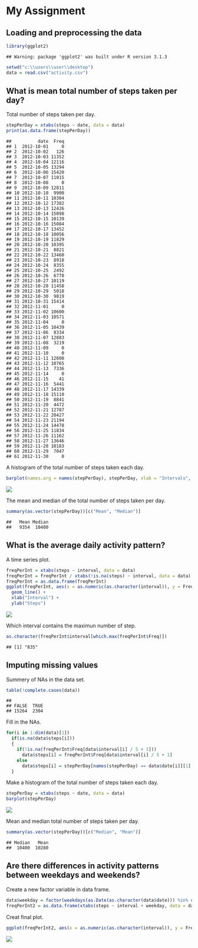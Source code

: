 # My Assignment

## Loading and preprocessing the data


```r
library(ggplot2)
```

```
## Warning: package 'ggplot2' was built under R version 3.1.3
```

```r
setwd("c:\\users\\user\\desktop")
data = read.csv("activity.csv")
```

## What is mean total number of steps taken per day?

Total number of steps taken per day.


```r
stepPerDay = xtabs(steps ~ date, data = data)
print(as.data.frame(stepPerDay))
```

```
##          date  Freq
## 1  2012-10-01     0
## 2  2012-10-02   126
## 3  2012-10-03 11352
## 4  2012-10-04 12116
## 5  2012-10-05 13294
## 6  2012-10-06 15420
## 7  2012-10-07 11015
## 8  2012-10-08     0
## 9  2012-10-09 12811
## 10 2012-10-10  9900
## 11 2012-10-11 10304
## 12 2012-10-12 17382
## 13 2012-10-13 12426
## 14 2012-10-14 15098
## 15 2012-10-15 10139
## 16 2012-10-16 15084
## 17 2012-10-17 13452
## 18 2012-10-18 10056
## 19 2012-10-19 11829
## 20 2012-10-20 10395
## 21 2012-10-21  8821
## 22 2012-10-22 13460
## 23 2012-10-23  8918
## 24 2012-10-24  8355
## 25 2012-10-25  2492
## 26 2012-10-26  6778
## 27 2012-10-27 10119
## 28 2012-10-28 11458
## 29 2012-10-29  5018
## 30 2012-10-30  9819
## 31 2012-10-31 15414
## 32 2012-11-01     0
## 33 2012-11-02 10600
## 34 2012-11-03 10571
## 35 2012-11-04     0
## 36 2012-11-05 10439
## 37 2012-11-06  8334
## 38 2012-11-07 12883
## 39 2012-11-08  3219
## 40 2012-11-09     0
## 41 2012-11-10     0
## 42 2012-11-11 12608
## 43 2012-11-12 10765
## 44 2012-11-13  7336
## 45 2012-11-14     0
## 46 2012-11-15    41
## 47 2012-11-16  5441
## 48 2012-11-17 14339
## 49 2012-11-18 15110
## 50 2012-11-19  8841
## 51 2012-11-20  4472
## 52 2012-11-21 12787
## 53 2012-11-22 20427
## 54 2012-11-23 21194
## 55 2012-11-24 14478
## 56 2012-11-25 11834
## 57 2012-11-26 11162
## 58 2012-11-27 13646
## 59 2012-11-28 10183
## 60 2012-11-29  7047
## 61 2012-11-30     0
```

A histogram of the total number of steps taken each day.


```r
barplot(names.arg = names(stepPerDay), stepPerDay, xlab = "Intervals", ylab = "Steps")
```

![](PA1_template_files/figure-html/unnamed-chunk-3-1.png) 


The mean and median of the total number of steps taken per day.


```r
summary(as.vector(stepPerDay))[c("Mean", "Median")]
```

```
##   Mean Median 
##   9354  10400
```

## What is the average daily activity pattern?

A time series plot.


```r
freqPerInt = xtabs(steps ~ interval, data = data)
freqPerInt = freqPerInt / xtabs(!is.na(steps) ~ interval, data = data)
freqPerInt = as.data.frame(freqPerInt)
ggplot(freqPerInt, aes(x = as.numeric(as.character(interval)), y = Freq)) +
  geom_line() +
  xlab("Interval") +
  ylab("Steps")
```

![](PA1_template_files/figure-html/unnamed-chunk-5-1.png) 

Which interval contains the maximun number of step.


```r
as.character(freqPerInt$interval[which.max(freqPerInt$Freq)])
```

```
## [1] "835"
```

## Imputing missing values

Summery of NAs in the data set.


```r
table(!complete.cases(data))
```

```
## 
## FALSE  TRUE 
## 15264  2304
```

Fill in the NAs.


```r
for(i in 1:dim(data)[1])
  if(is.na(data$steps[i]))
  {
    if(!is.na(freqPerInt$Freq[data$interval[i] / 5 + 1]))
      data$steps[i] = freqPerInt$Freq[data$interval[i] / 5 + 1]
    else
      data$steps[i] = stepPerDay[names(stepPerDay) == data$date[i]][1]
  }
```

Make a histogram of the total number of steps taken each day.


```r
stepPerDay = xtabs(steps ~ date, data = data)
barplot(stepPerDay)
```

![](PA1_template_files/figure-html/unnamed-chunk-9-1.png) 

Mean and median total number of steps taken per day.


```r
summary(as.vector(stepPerDay))[c("Median", "Mean")]
```

```
## Median   Mean 
##  10400  10280
```

## Are there differences in activity patterns between weekdays and weekends?

Create a new factor variable in data frame.


```r
data$weekday = factor(weekdays(as.Date(as.character(data$date))) %in% c("星期六","星期日"), levels = c(TRUE, FALSE), labels = c("weekend", "weekday"))
freqPerInt2 = as.data.frame(xtabs(steps ~ interval + weekday, data = data))
```

Creat final plot.


```r
ggplot(freqPerInt2, aes(x = as.numeric(as.character(interval)), y = Freq)) + geom_line() +  facet_grid(weekday ~ .) + xlab("Interval")+ ylab("steps")
```

![](PA1_template_files/figure-html/unnamed-chunk-12-1.png) 
